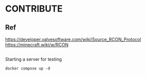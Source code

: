 # CONTRIBUTE

## Ref
https://developer.valvesoftware.com/wiki/Source_RCON_Protocol
https://minecraft.wiki/w/RCON

## 
Starting a server for testing
```shell
docker compose up -d
```


